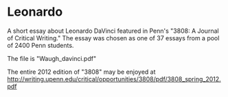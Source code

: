 # Leonardo
A short essay about Leonardo DaVinci featured in Penn's "3808: A Journal of Critical Writing." The essay was chosen as one of 37 essays from a pool of 2400 Penn students.

The file is "Waugh_davinci.pdf"

The entire 2012 edition of "3808" may be enjoyed at http://writing.upenn.edu/critical/opportunities/3808/pdf/3808_spring_2012.pdf



